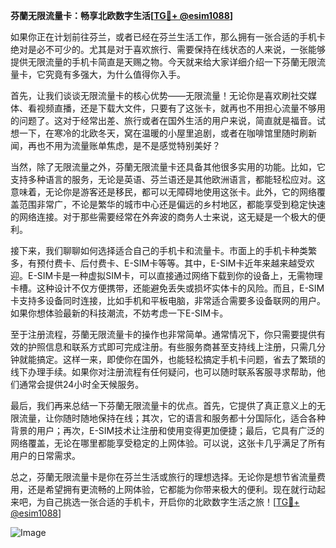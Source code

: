 **芬蘭无限流量卡：畅享北欧数字生活[[TG💪+ @esim1088](https://t.me/s/esim1088)]**

如果你正在计划前往芬兰，或者已经在芬兰生活工作，那么拥有一张合适的手机卡绝对是必不可少的。尤其是对于喜欢旅行、需要保持在线状态的人来说，一张能够提供无限流量的手机卡简直是天赐之物。今天就来给大家详细介绍一下芬蘭无限流量卡，它究竟有多强大，为什么值得你入手。

首先，让我们谈谈无限流量卡的核心优势——无限流量！无论你是喜欢刷社交媒体、看视频直播，还是下载大文件，只要有了这张卡，就再也不用担心流量不够用的问题了。这对于经常出差、旅行或者在国外生活的用户来说，简直就是福音。试想一下，在寒冷的北欧冬天，窝在温暖的小屋里追剧，或者在咖啡馆里随时刷新闻，再也不用为流量账单焦虑，是不是感觉特别美好？

当然，除了无限流量之外，芬蘭无限流量卡还具备其他很多实用的功能。比如，它支持多种语言的服务，无论是英语、芬兰语还是其他欧洲语言，都能轻松应对。这意味着，无论你是游客还是移民，都可以无障碍地使用这张卡。此外，它的网络覆盖范围非常广，不论是繁华的城市中心还是偏远的乡村地区，都能享受到稳定快速的网络连接。对于那些需要经常在外奔波的商务人士来说，这无疑是一个极大的便利。

接下来，我们聊聊如何选择适合自己的手机卡和流量卡。市面上的手机卡种类繁多，有预付费卡、后付费卡、E-SIM卡等等。其中，E-SIM卡近年来越来越受欢迎。E-SIM卡是一种虚拟SIM卡，可以直接通过网络下载到你的设备上，无需物理卡槽。这种设计不仅方便携带，还能避免丢失或损坏实体卡的风险。而且，E-SIM卡支持多设备同时连接，比如手机和平板电脑，非常适合需要多设备联网的用户。如果你想体验最新的科技潮流，不妨考虑一下E-SIM卡。

至于注册流程，芬蘭无限流量卡的操作也非常简单。通常情况下，你只需要提供有效的护照信息和联系方式即可完成注册。有些服务商甚至支持线上注册，只需几分钟就能搞定。这样一来，即使你在国外，也能轻松搞定手机卡问题，省去了繁琐的线下办理手续。如果你对注册流程有任何疑问，也可以随时联系客服寻求帮助，他们通常会提供24小时全天候服务。

最后，我们再来总结一下芬蘭无限流量卡的优点。首先，它提供了真正意义上的无限流量，让你随时随地保持在线；其次，它的语言和服务都十分国际化，适合各种背景的用户；再次，E-SIM技术让注册和使用变得更加便捷；最后，它具有广泛的网络覆盖，无论在哪里都能享受稳定的上网体验。可以说，这张卡几乎满足了所有用户的日常需求。

总之，芬蘭无限流量卡是你在芬兰生活或旅行的理想选择。无论你是想节省流量费用，还是希望拥有更流畅的上网体验，它都能为你带来极大的便利。现在就行动起来吧，为自己挑选一张合适的手机卡，开启你的北欧数字生活之旅！[[TG💪+ @esim1088](https://t.me/s/esim1088)]

![Image](https://i.postimg.cc/4NQfJmqS/Snipaste-2025-05-13-00-14-12.png)